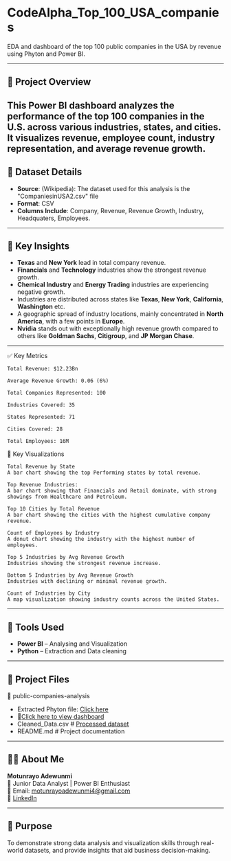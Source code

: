 # CodeAlpha_Top_100_USA_companies
EDA and dashboard of the top 100 public companies in the USA by revenue using Phyton and Power BI.

---

## 🧭 Project Overview
   
   This Power BI dashboard analyzes the performance of the top 100 companies in the U.S. across various industries, states, and cities. It visualizes revenue, employee count, industry representation, and average revenue growth.
---

## 📁 Dataset Details

- **Source**: (Wikipedia): The dataset used for this analysis is the "CompaniesinUSA2.csv" file 
- **Format**: CSV
- **Columns Include**: Company, Revenue, Revenue Growth, Industry, Headquaters, Employees.

---

## 🧠 Key Insights

-  **Texas** and **New York** lead in total company revenue.
-  **Financials** and **Technology** industries show the strongest revenue growth.
-  **Chemical Industry** and **Energy Trading** industries are experiencing negative growth.
-    Industries are distributed across states like **Texas**, **New York**, **California**, **Washington** etc.
-    A geographic spread of industry locations, mainly concentrated in **North America**, with a few points in **Europe**.
-    **Nvidia** stands out with exceptionally high revenue growth compared to others like **Goldman Sachs**, **Citigroup**, and **JP Morgan Chase**.

---------


✅ Key Metrics

    Total Revenue: $12.23Bn

    Average Revenue Growth: 0.06 (6%)

    Total Companies Represented: 100

    Industries Covered: 35

    States Represented: 71

    Cities Covered: 28

    Total Employees: 16M


   📌 Key Visualizations
    
    Total Revenue by State 
    A bar chart showing the top Performing states by total revenue.

    Top Revenue Industries:
    A bar chart showing that Financials and Retail dominate, with strong showings from Healthcare and Petroleum.
    
    Top 10 Cities by Total Revenue
    A bar chart showing the cities with the highest cumulative company revenue.

    Count of Employees by Industry
    A donut chart showing the industry with the highest number of employees.
    
    Top 5 Industries by Avg Revenue Growth
    Industries showing the strongest revenue increase.

    Bottom 5 Industries by Avg Revenue Growth
    Industries with declining or minimal revenue growth.

    Count of Industries by City
    A map visualization showing industry counts across the United States.

---

## 🧰 Tools Used

- **Power BI** – Analysing and Visualization 
- **Python** – Extraction and Data cleaning


---

## 📂 Project Files

📁 public-companies-analysis 
*  Extracted Phyton file: [Click here ](https://github.com/MoyeMotunrayo4/CodeAlpha_Top_100_USA_companies/blob/main/Company%20Scrapped%20.ipynb)
* 🔗[Click here to view dashboard](https://github.com/MoyeMotunrayo4/CodeAlpha_Top_100_USA_companies/blob/main/Top%20100%20company%20dashboard.png)
* Cleaned_Data.csv # [Processed dataset](https://github.com/MoyeMotunrayo4/CodeAlpha_Top_100_USA_companies/blob/main/Top%20100%20US%20companies.pbix)
*  README.md # Project documentation


---

## 👩‍💻 About Me

**Motunrayo Adewunmi**  
💼 Junior Data Analyst | Power BI Enthusiast  
📧 Email: motunrayoadewunmi4@gmail.com  
🔗 [LinkedIn](https://www.linkedin.com/in/motunrayo-moye-3a9014354.)

---

## 🌟 Purpose

To demonstrate strong data analysis and visualization skills through real-world datasets, and provide insights that aid business decision-making.
